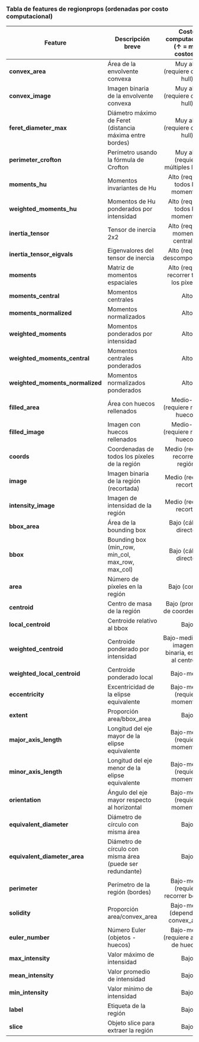 
### Tabla de features de regionprops (ordenadas por costo computacional)

| Feature                      | Descripción breve                                                                 | Costo computacional (↑ = más costoso) |
|------------------------------|----------------------------------------------------------------------------------|:-------------------------------------:|
| **convex_area**              | Área de la envolvente convexa                                                    | Muy alto (requiere convex hull)       |
| **convex_image**             | Imagen binaria de la envolvente convexa                                          | Muy alto (requiere convex hull)       |
| **feret_diameter_max**       | Diámetro máximo de Feret (distancia máxima entre bordes)                         | Muy alto (requiere convex hull)       |
| **perimeter_crofton**        | Perímetro usando la fórmula de Crofton                                           | Muy alto (requiere múltiples líneas)  |
| **moments_hu**               | Momentos invariantes de Hu                                                       | Alto (requiere todos los momentos)    |
| **weighted_moments_hu**      | Momentos de Hu ponderados por intensidad                                         | Alto (requiere todos los momentos)    |
| **inertia_tensor**           | Tensor de inercia 2x2                                                            | Alto (requiere momentos centrales)    |
| **inertia_tensor_eigvals**   | Eigenvalores del tensor de inercia                                               | Alto (requiere descomposición)        |
| **moments**                  | Matriz de momentos espaciales                                                    | Alto (requiere recorrer todos los píxeles) |
| **moments_central**          | Momentos centrales                                                               | Alto                                 |
| **moments_normalized**       | Momentos normalizados                                                            | Alto                                 |
| **weighted_moments**         | Momentos ponderados por intensidad                                               | Alto                                 |
| **weighted_moments_central** | Momentos centrales ponderados                                                    | Alto                                 |
| **weighted_moments_normalized** | Momentos normalizados ponderados                                              | Alto                                 |
| **filled_area**              | Área con huecos rellenados                                                       | Medio-alto (requiere rellenar huecos) |
| **filled_image**             | Imagen con huecos rellenados                                                     | Medio-alto (requiere rellenar huecos) |
| **coords**                   | Coordenadas de todos los píxeles de la región                                    | Medio (requiere recorrer la región)   |
| **image**                    | Imagen binaria de la región (recortada)                                          | Medio (requiere recorte)              |
| **intensity_image**          | Imagen de intensidad de la región                                                | Medio (requiere recorte)              |
| **bbox_area**                | Área de la bounding box                                                          | Bajo (cálculo directo)                |
| **bbox**                     | Bounding box (min_row, min_col, max_row, max_col)                                | Bajo (cálculo directo)                |
| **area**                     | Número de píxeles en la región                                                   | Bajo (conteo)                         |
| **centroid**                 | Centro de masa de la región                                                      | Bajo (promedio de coordenadas)        |
| **local_centroid**           | Centroide relativo al bbox                                                       | Bajo                                  |
| **weighted_centroid**        | Centroide ponderado por intensidad                                               | Bajo-medio (si la imagen es binaria, es igual al centroid) |
| **weighted_local_centroid**  | Centroide ponderado local                                                        | Bajo-medio                            |
| **eccentricity**             | Excentricidad de la elipse equivalente                                           | Bajo-medio (requiere momentos)        |
| **extent**                   | Proporción area/bbox_area                                                        | Bajo                                  |
| **major_axis_length**        | Longitud del eje mayor de la elipse equivalente                                  | Bajo-medio (requiere momentos)        |
| **minor_axis_length**        | Longitud del eje menor de la elipse equivalente                                  | Bajo-medio (requiere momentos)        |
| **orientation**              | Ángulo del eje mayor respecto al horizontal                                      | Bajo-medio (requiere momentos)        |
| **equivalent_diameter**      | Diámetro de círculo con misma área                                               | Bajo                                  |
| **equivalent_diameter_area** | Diámetro de círculo con misma área (puede ser redundante)                        | Bajo                                  |
| **perimeter**                | Perímetro de la región (bordes)                                                  | Bajo-medio (requiere recorrer bordes) |
| **solidity**                 | Proporción area/convex_area                                                      | Bajo-medio (depende de convex_area)   |
| **euler_number**             | Número Euler (objetos - huecos)                                                  | Bajo-medio (requiere análisis de huecos) |
| **max_intensity**            | Valor máximo de intensidad                                                       | Bajo                                  |
| **mean_intensity**           | Valor promedio de intensidad                                                     | Bajo                                  |
| **min_intensity**            | Valor mínimo de intensidad                                                       | Bajo                                  |
| **label**                    | Etiqueta de la región                                                            | Bajo                                  |
| **slice**                    | Objeto slice para extraer la región                                              | Bajo                                  |
